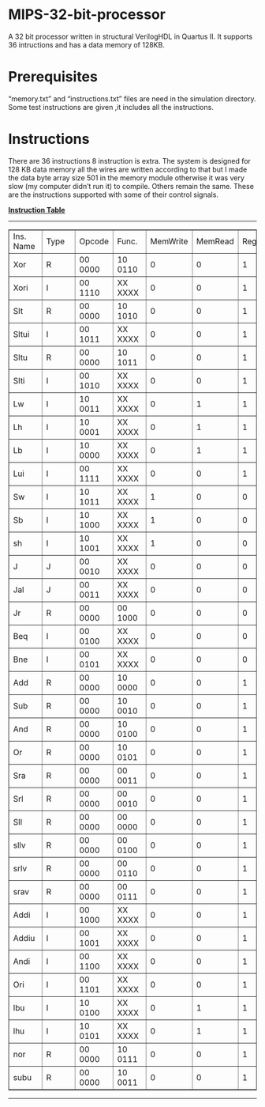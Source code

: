 # MIPS-32-bit-processor
A 32 bit processor written in structural VerilogHDL in Quartus II. It supports 36 intructions and has a data memory of 128KB.
# Prerequisites
“memory.txt” and “instructions.txt” files are need in the simulation
directory. Some test instructions are given ,it includes all the instructions.
# Instructions
There are 36 instructions 8 instruction is extra. The system is designed for 128 KB data memory all
the wires are written according to that but I made the data byte array size 501 in the memory
module otherwise it was very slow (my computer didn’t run it) to compile. Others remain the same.
These are the instructions supported with some of their control signals.

<html>
	<head>
		<meta charset="UTF-8">
	</head>
		<body>
			<b>
				<u>Instruction Table</u>
			</b>
			<hr>
				<table cellspacing=0 border=1>
					<tr>
						<td style=min-width:50px>Ins. Name</td>
						<td style=min-width:50px>Type</td>
						<td style=min-width:50px>Opcode</td>
						<td style=min-width:50px>Func.</td>
						<td style=min-width:50px>MemWrite</td>
						<td style=min-width:50px>MemRead</td>
						<td style=min-width:50px>RegWrite</td>
						<td style=min-width:50px>MemtoReg</td>
						<td style=min-width:50px>RegDst</td>
						<td style=min-width:50px>Branch</td>
					</tr>
					<tr>
						<td style=min-width:50px>Xor</td>
						<td style=min-width:50px>R</td>
						<td style=min-width:50px>00 0000</td>
						<td style=min-width:50px>10 0110</td>
						<td style=min-width:50px>0</td>
						<td style=min-width:50px>0</td>
						<td style=min-width:50px>1</td>
						<td style=min-width:50px>0</td>
						<td style=min-width:50px>1</td>
						<td style=min-width:50px>0</td>
					</tr>
					<tr>
						<td style=min-width:50px>Xori</td>
						<td style=min-width:50px>I</td>
						<td style=min-width:50px>00 1110</td>
						<td style=min-width:50px>XX XXXX</td>
						<td style=min-width:50px>0</td>
						<td style=min-width:50px>0</td>
						<td style=min-width:50px>1</td>
						<td style=min-width:50px>0</td>
						<td style=min-width:50px>0</td>
						<td style=min-width:50px>0</td>
					</tr>
					<tr>
						<td style=min-width:50px>Slt</td>
						<td style=min-width:50px>R</td>
						<td style=min-width:50px>00 0000</td>
						<td style=min-width:50px>10 1010</td>
						<td style=min-width:50px>0</td>
						<td style=min-width:50px>0</td>
						<td style=min-width:50px>1</td>
						<td style=min-width:50px>0</td>
						<td style=min-width:50px>1</td>
						<td style=min-width:50px>0</td>
					</tr>
					<tr>
						<td style=min-width:50px>Sltui</td>
						<td style=min-width:50px>I</td>
						<td style=min-width:50px>00 1011</td>
						<td style=min-width:50px>XX XXXX</td>
						<td style=min-width:50px>0</td>
						<td style=min-width:50px>0</td>
						<td style=min-width:50px>1</td>
						<td style=min-width:50px>0</td>
						<td style=min-width:50px>0</td>
						<td style=min-width:50px>0</td>
					</tr>
					<tr>
						<td style=min-width:50px>Sltu</td>
						<td style=min-width:50px>R</td>
						<td style=min-width:50px>00 0000</td>
						<td style=min-width:50px>10 1011</td>
						<td style=min-width:50px>0</td>
						<td style=min-width:50px>0</td>
						<td style=min-width:50px>1</td>
						<td style=min-width:50px>0</td>
						<td style=min-width:50px>1</td>
						<td style=min-width:50px>0</td>
					</tr>
					<tr>
						<td style=min-width:50px>Slti</td>
						<td style=min-width:50px>I</td>
						<td style=min-width:50px>00 1010</td>
						<td style=min-width:50px>XX XXXX</td>
						<td style=min-width:50px>0</td>
						<td style=min-width:50px>0</td>
						<td style=min-width:50px>1</td>
						<td style=min-width:50px>0</td>
						<td style=min-width:50px>0</td>
						<td style=min-width:50px>0</td>
					</tr>
					<tr>
						<td style=min-width:50px>Lw</td>
						<td style=min-width:50px>I</td>
						<td style=min-width:50px>10 0011</td>
						<td style=min-width:50px>XX XXXX</td>
						<td style=min-width:50px>0</td>
						<td style=min-width:50px>1</td>
						<td style=min-width:50px>1</td>
						<td style=min-width:50px>1</td>
						<td style=min-width:50px>0</td>
						<td style=min-width:50px>0</td>
					</tr>
					<tr>
						<td style=min-width:50px>Lh</td>
						<td style=min-width:50px>I</td>
						<td style=min-width:50px>10 0001</td>
						<td style=min-width:50px>XX XXXX</td>
						<td style=min-width:50px>0</td>
						<td style=min-width:50px>1</td>
						<td style=min-width:50px>1</td>
						<td style=min-width:50px>1</td>
						<td style=min-width:50px>0</td>
						<td style=min-width:50px>0</td>
					</tr>
					<tr>
						<td style=min-width:50px>Lb</td>
						<td style=min-width:50px>I</td>
						<td style=min-width:50px>10 0000</td>
						<td style=min-width:50px>XX XXXX</td>
						<td style=min-width:50px>0</td>
						<td style=min-width:50px>1</td>
						<td style=min-width:50px>1</td>
						<td style=min-width:50px>1</td>
						<td style=min-width:50px>0</td>
						<td style=min-width:50px>0</td>
					</tr>
					<tr>
						<td style=min-width:50px>Lui</td>
						<td style=min-width:50px>I</td>
						<td style=min-width:50px>00 1111</td>
						<td style=min-width:50px>XX XXXX</td>
						<td style=min-width:50px>0</td>
						<td style=min-width:50px>0</td>
						<td style=min-width:50px>1</td>
						<td style=min-width:50px>X</td>
						<td style=min-width:50px>0</td>
						<td style=min-width:50px>0</td>
					</tr>
					<tr>
						<td style=min-width:50px>Sw</td>
						<td style=min-width:50px>I</td>
						<td style=min-width:50px>10 1011 </td>
						<td style=min-width:50px>XX XXXX</td>
						<td style=min-width:50px>1</td>
						<td style=min-width:50px>0</td>
						<td style=min-width:50px>0</td>
						<td style=min-width:50px>X</td>
						<td style=min-width:50px>0</td>
						<td style=min-width:50px>0</td>
					</tr>
					<tr>
						<td style=min-width:50px>Sb</td>
						<td style=min-width:50px>I</td>
						<td style=min-width:50px>10 1000</td>
						<td style=min-width:50px>XX XXXX</td>
						<td style=min-width:50px>1</td>
						<td style=min-width:50px>0</td>
						<td style=min-width:50px>0</td>
						<td style=min-width:50px>X</td>
						<td style=min-width:50px>0</td>
						<td style=min-width:50px>0</td>
					</tr>
					<tr>
						<td style=min-width:50px>sh</td>
						<td style=min-width:50px>I</td>
						<td style=min-width:50px>10 1001</td>
						<td style=min-width:50px>XX XXXX</td>
						<td style=min-width:50px>1</td>
						<td style=min-width:50px>0</td>
						<td style=min-width:50px>0</td>
						<td style=min-width:50px>X</td>
						<td style=min-width:50px>0</td>
						<td style=min-width:50px>0</td>
					</tr>
					<tr>
						<td style=min-width:50px>J</td>
						<td style=min-width:50px>J</td>
						<td style=min-width:50px>00 0010</td>
						<td style=min-width:50px>XX XXXX</td>
						<td style=min-width:50px>0</td>
						<td style=min-width:50px>0</td>
						<td style=min-width:50px>0</td>
						<td style=min-width:50px>X</td>
						<td style=min-width:50px>X</td>
						<td style=min-width:50px>X</td>
					</tr>
					<tr>
						<td style=min-width:50px>Jal</td>
						<td style=min-width:50px>J</td>
						<td style=min-width:50px>00 0011</td>
						<td style=min-width:50px>XX XXXX</td>
						<td style=min-width:50px>0</td>
						<td style=min-width:50px>0</td>
						<td style=min-width:50px>0</td>
						<td style=min-width:50px>X</td>
						<td style=min-width:50px>X</td>
						<td style=min-width:50px>X</td>
					</tr>
					<tr>
						<td style=min-width:50px>Jr</td>
						<td style=min-width:50px>R</td>
						<td style=min-width:50px>00 0000</td>
						<td style=min-width:50px>00 1000</td>
						<td style=min-width:50px>0</td>
						<td style=min-width:50px>0</td>
						<td style=min-width:50px>0</td>
						<td style=min-width:50px>X</td>
						<td style=min-width:50px>X</td>
						<td style=min-width:50px>X</td>
					</tr>
					<tr>
						<td style=min-width:50px>Beq</td>
						<td style=min-width:50px>I</td>
						<td style=min-width:50px>00 0100</td>
						<td style=min-width:50px>XX XXXX</td>
						<td style=min-width:50px>0</td>
						<td style=min-width:50px>0</td>
						<td style=min-width:50px>0</td>
						<td style=min-width:50px>X</td>
						<td style=min-width:50px>X</td>
						<td style=min-width:50px>1</td>
					</tr>
					<tr>
						<td style=min-width:50px>Bne</td>
						<td style=min-width:50px>I</td>
						<td style=min-width:50px>00 0101</td>
						<td style=min-width:50px>XX XXXX</td>
						<td style=min-width:50px>0</td>
						<td style=min-width:50px>0</td>
						<td style=min-width:50px>0</td>
						<td style=min-width:50px>X</td>
						<td style=min-width:50px>X</td>
						<td style=min-width:50px>1</td>
					</tr>
					<tr>
						<td style=min-width:50px>Add</td>
						<td style=min-width:50px>R</td>
						<td style=min-width:50px>00 0000</td>
						<td style=min-width:50px>10 0000</td>
						<td style=min-width:50px>0</td>
						<td style=min-width:50px>0</td>
						<td style=min-width:50px>1</td>
						<td style=min-width:50px>0</td>
						<td style=min-width:50px>1</td>
						<td style=min-width:50px>0</td>
					</tr>
					<tr>
						<td style=min-width:50px>Sub</td>
						<td style=min-width:50px>R</td>
						<td style=min-width:50px>00 0000</td>
						<td style=min-width:50px>10 0010</td>
						<td style=min-width:50px>0</td>
						<td style=min-width:50px>0</td>
						<td style=min-width:50px>1</td>
						<td style=min-width:50px>0</td>
						<td style=min-width:50px>1</td>
						<td style=min-width:50px>0</td>
					</tr>
					<tr>
						<td style=min-width:50px>And</td>
						<td style=min-width:50px>R</td>
						<td style=min-width:50px>00 0000</td>
						<td style=min-width:50px>10 0100</td>
						<td style=min-width:50px>0</td>
						<td style=min-width:50px>0</td>
						<td style=min-width:50px>1</td>
						<td style=min-width:50px>0</td>
						<td style=min-width:50px>1</td>
						<td style=min-width:50px>0</td>
					</tr>
					<tr>
						<td style=min-width:50px>Or</td>
						<td style=min-width:50px>R</td>
						<td style=min-width:50px>00 0000</td>
						<td style=min-width:50px>10 0101</td>
						<td style=min-width:50px>0</td>
						<td style=min-width:50px>0</td>
						<td style=min-width:50px>1</td>
						<td style=min-width:50px>0</td>
						<td style=min-width:50px>1</td>
						<td style=min-width:50px>0</td>
					</tr>
					<tr>
						<td style=min-width:50px>Sra</td>
						<td style=min-width:50px>R</td>
						<td style=min-width:50px>00 0000</td>
						<td style=min-width:50px>00 0011</td>
						<td style=min-width:50px>0</td>
						<td style=min-width:50px>0</td>
						<td style=min-width:50px>1</td>
						<td style=min-width:50px>0</td>
						<td style=min-width:50px>1</td>
						<td style=min-width:50px>0</td>
					</tr>
					<tr>
						<td style=min-width:50px>Srl</td>
						<td style=min-width:50px>R</td>
						<td style=min-width:50px>00 0000</td>
						<td style=min-width:50px>00 0010</td>
						<td style=min-width:50px>0</td>
						<td style=min-width:50px>0</td>
						<td style=min-width:50px>1</td>
						<td style=min-width:50px>0</td>
						<td style=min-width:50px>1</td>
						<td style=min-width:50px>0</td>
					</tr>
					<tr>
						<td style=min-width:50px>Sll</td>
						<td style=min-width:50px>R</td>
						<td style=min-width:50px>00 0000</td>
						<td style=min-width:50px>00 0000</td>
						<td style=min-width:50px>0</td>
						<td style=min-width:50px>0</td>
						<td style=min-width:50px>1</td>
						<td style=min-width:50px>0</td>
						<td style=min-width:50px>1</td>
						<td style=min-width:50px>0</td>
					</tr>
					<tr>
						<td style=min-width:50px>sllv</td>
						<td style=min-width:50px>R</td>
						<td style=min-width:50px>00 0000</td>
						<td style=min-width:50px>00 0100</td>
						<td style=min-width:50px>0</td>
						<td style=min-width:50px>0</td>
						<td style=min-width:50px>1</td>
						<td style=min-width:50px>0</td>
						<td style=min-width:50px>1</td>
						<td style=min-width:50px>0</td>
					</tr>
					<tr>
						<td style=min-width:50px>srlv</td>
						<td style=min-width:50px>R</td>
						<td style=min-width:50px>00 0000</td>
						<td style=min-width:50px>00 0110</td>
						<td style=min-width:50px>0</td>
						<td style=min-width:50px>0</td>
						<td style=min-width:50px>1</td>
						<td style=min-width:50px>0</td>
						<td style=min-width:50px>1</td>
						<td style=min-width:50px>0</td>
					</tr>
					<tr>
						<td style=min-width:50px>srav</td>
						<td style=min-width:50px>R</td>
						<td style=min-width:50px>00 0000</td>
						<td style=min-width:50px>00 0111</td>
						<td style=min-width:50px>0</td>
						<td style=min-width:50px>0</td>
						<td style=min-width:50px>1</td>
						<td style=min-width:50px>0</td>
						<td style=min-width:50px>1</td>
						<td style=min-width:50px>0</td>
					</tr>
					<tr>
						<td style=min-width:50px>Addi</td>
						<td style=min-width:50px>I</td>
						<td style=min-width:50px>00 1000</td>
						<td style=min-width:50px>XX XXXX</td>
						<td style=min-width:50px>0</td>
						<td style=min-width:50px>0</td>
						<td style=min-width:50px>1</td>
						<td style=min-width:50px>0</td>
						<td style=min-width:50px>0</td>
						<td style=min-width:50px>0</td>
					</tr>
					<tr>
						<td style=min-width:50px>Addiu</td>
						<td style=min-width:50px>I</td>
						<td style=min-width:50px>00 1001</td>
						<td style=min-width:50px>XX XXXX</td>
						<td style=min-width:50px>0</td>
						<td style=min-width:50px>0</td>
						<td style=min-width:50px>1</td>
						<td style=min-width:50px>0</td>
						<td style=min-width:50px>0</td>
						<td style=min-width:50px>0</td>
					</tr>
					<tr>
						<td style=min-width:50px>Andi</td>
						<td style=min-width:50px>I</td>
						<td style=min-width:50px>00 1100</td>
						<td style=min-width:50px>XX XXXX</td>
						<td style=min-width:50px>0</td>
						<td style=min-width:50px>0</td>
						<td style=min-width:50px>1</td>
						<td style=min-width:50px>0</td>
						<td style=min-width:50px>0</td>
						<td style=min-width:50px>0</td>
					</tr>
					<tr>
						<td style=min-width:50px>Ori</td>
						<td style=min-width:50px>I</td>
						<td style=min-width:50px>00 1101</td>
						<td style=min-width:50px>XX XXXX</td>
						<td style=min-width:50px>0</td>
						<td style=min-width:50px>0</td>
						<td style=min-width:50px>1</td>
						<td style=min-width:50px>0</td>
						<td style=min-width:50px>0</td>
						<td style=min-width:50px>0</td>
					</tr>
					<tr>
						<td style=min-width:50px>lbu</td>
						<td style=min-width:50px>I</td>
						<td style=min-width:50px>10 0100</td>
						<td style=min-width:50px>XX XXXX</td>
						<td style=min-width:50px>0</td>
						<td style=min-width:50px>1</td>
						<td style=min-width:50px>1</td>
						<td style=min-width:50px>1</td>
						<td style=min-width:50px>0</td>
						<td style=min-width:50px>0</td>
					</tr>
					<tr>
						<td style=min-width:50px>lhu</td>
						<td style=min-width:50px>I</td>
						<td style=min-width:50px>10 0101</td>
						<td style=min-width:50px>XX XXXX</td>
						<td style=min-width:50px>0</td>
						<td style=min-width:50px>1</td>
						<td style=min-width:50px>1</td>
						<td style=min-width:50px>1</td>
						<td style=min-width:50px>0</td>
						<td style=min-width:50px>0</td>
					</tr>
					<tr>
						<td style=min-width:50px>nor</td>
						<td style=min-width:50px>R</td>
						<td style=min-width:50px>00 0000</td>
						<td style=min-width:50px>10 0111</td>
						<td style=min-width:50px>0</td>
						<td style=min-width:50px>0</td>
						<td style=min-width:50px>1</td>
						<td style=min-width:50px>0</td>
						<td style=min-width:50px>1</td>
						<td style=min-width:50px>0</td>
					</tr>
					<tr>
						<td style=min-width:50px>subu</td>
						<td style=min-width:50px>R</td>
						<td style=min-width:50px>00 0000</td>
						<td style=min-width:50px>10 0011</td>
						<td style=min-width:50px>0</td>
						<td style=min-width:50px>0</td>
						<td style=min-width:50px>1</td>
						<td style=min-width:50px>0</td>
						<td style=min-width:50px>1</td>
						<td style=min-width:50px>0</td>
					</tr>
				</table>
				<hr>
	</body>
</html>
